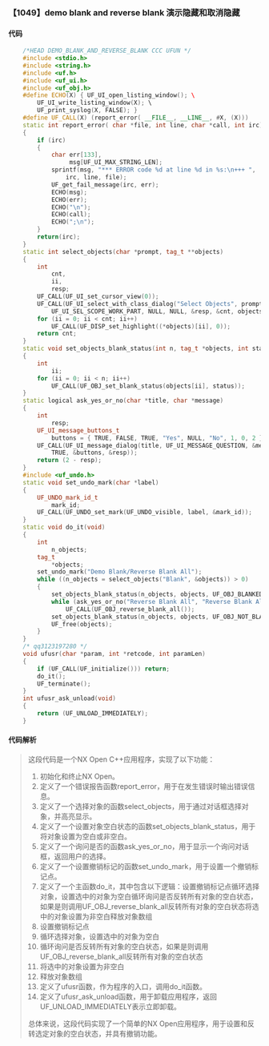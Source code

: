 ### 【1049】demo blank and reverse blank 演示隐藏和取消隐藏

#### 代码

```cpp
    /*HEAD DEMO_BLANK_AND_REVERSE_BLANK CCC UFUN */  
    #include <stdio.h>  
    #include <string.h>  
    #include <uf.h>  
    #include <uf_ui.h>  
    #include <uf_obj.h>  
    #define ECHO(X) { UF_UI_open_listing_window(); \  
        UF_UI_write_listing_window(X); \  
        UF_print_syslog(X, FALSE); }  
    #define UF_CALL(X) (report_error( __FILE__, __LINE__, #X, (X)))  
    static int report_error( char *file, int line, char *call, int irc)  
    {  
        if (irc)  
        {  
            char err[133],  
                 msg[UF_UI_MAX_STRING_LEN];  
            sprintf(msg, "*** ERROR code %d at line %d in %s:\n+++ ",  
                irc, line, file);  
            UF_get_fail_message(irc, err);  
            ECHO(msg);  
            ECHO(err);  
            ECHO("\n");  
            ECHO(call);  
            ECHO(";\n");  
        }  
        return(irc);  
    }  
    static int select_objects(char *prompt, tag_t **objects)  
    {  
        int  
            cnt,  
            ii,  
            resp;  
        UF_CALL(UF_UI_set_cursor_view(0));  
        UF_CALL(UF_UI_select_with_class_dialog("Select Objects", prompt,  
            UF_UI_SEL_SCOPE_WORK_PART, NULL, NULL, &resp, &cnt, objects));  
        for (ii = 0; ii < cnt; ii++)  
            UF_CALL(UF_DISP_set_highlight((*objects)[ii], 0));  
        return cnt;  
    }  
    static void set_objects_blank_status(int n, tag_t *objects, int status)  
    {  
        int  
            ii;  
        for (ii = 0; ii < n; ii++)  
            UF_CALL(UF_OBJ_set_blank_status(objects[ii], status));  
    }  
    static logical ask_yes_or_no(char *title, char *message)  
    {  
        int  
            resp;  
        UF_UI_message_buttons_t  
            buttons = { TRUE, FALSE, TRUE, "Yes", NULL, "No", 1, 0, 2 };  
        UF_CALL(UF_UI_message_dialog(title, UF_UI_MESSAGE_QUESTION, &message, 1,  
            TRUE, &buttons, &resp));  
        return (2 - resp);  
    }  
    #include <uf_undo.h>  
    static void set_undo_mark(char *label)  
    {  
        UF_UNDO_mark_id_t  
            mark_id;  
        UF_CALL(UF_UNDO_set_mark(UF_UNDO_visible, label, &mark_id));  
    }  
    static void do_it(void)  
    {  
        int  
            n_objects;  
        tag_t  
            *objects;  
        set_undo_mark("Demo Blank/Reverse Blank All");  
        while ((n_objects = select_objects("Blank", &objects)) > 0)  
        {  
            set_objects_blank_status(n_objects, objects, UF_OBJ_BLANKED);  
            while (ask_yes_or_no("Reverse Blank All", "Reverse Blank All?"))  
                UF_CALL(UF_OBJ_reverse_blank_all());  
            set_objects_blank_status(n_objects, objects, UF_OBJ_NOT_BLANKED);  
            UF_free(objects);  
        }  
    }  
    /* qq3123197280 */  
    void ufusr(char *param, int *retcode, int paramLen)  
    {  
        if (UF_CALL(UF_initialize())) return;  
        do_it();  
        UF_terminate();  
    }  
    int ufusr_ask_unload(void)  
    {  
        return (UF_UNLOAD_IMMEDIATELY);  
    }

```

#### 代码解析

> 这段代码是一个NX Open C++应用程序，实现了以下功能：
>
> 1. 初始化和终止NX Open。
> 2. 定义了一个错误报告函数report_error，用于在发生错误时输出错误信息。
> 3. 定义了一个选择对象的函数select_objects，用于通过对话框选择对象，并高亮显示。
> 4. 定义了一个设置对象空白状态的函数set_objects_blank_status，用于将对象设置为空白或非空白。
> 5. 定义了一个询问是否的函数ask_yes_or_no，用于显示一个询问对话框，返回用户的选择。
> 6. 定义了一个设置撤销标记的函数set_undo_mark，用于设置一个撤销标记点。
> 7. 定义了一个主函数do_it，其中包含以下逻辑：设置撤销标记点循环选择对象，设置选中的对象为空白循环询问是否反转所有对象的空白状态，如果是则调用UF_OBJ_reverse_blank_all反转所有对象的空白状态将选中的对象设置为非空白释放对象数组
> 8. 设置撤销标记点
> 9. 循环选择对象，设置选中的对象为空白
> 10. 循环询问是否反转所有对象的空白状态，如果是则调用UF_OBJ_reverse_blank_all反转所有对象的空白状态
> 11. 将选中的对象设置为非空白
> 12. 释放对象数组
> 13. 定义了ufusr函数，作为程序的入口，调用do_it函数。
> 14. 定义了ufusr_ask_unload函数，用于卸载应用程序，返回UF_UNLOAD_IMMEDIATELY表示立即卸载。
>
> 总体来说，这段代码实现了一个简单的NX Open应用程序，用于设置和反转选定对象的空白状态，并具有撤销功能。
>
